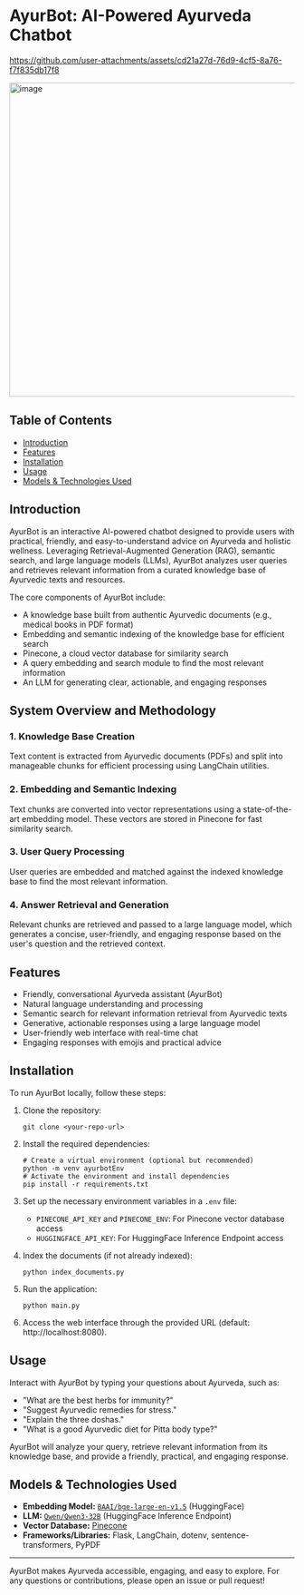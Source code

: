 # AyurBot: AI-Powered Ayurveda Chatbot


https://github.com/user-attachments/assets/cd21a27d-76d9-4cf5-8a76-f7f835db17f8

<img width="1782" height="554" alt="image" src="https://github.com/user-attachments/assets/b0681a68-8748-49a1-9c5f-57cd75dca879" />



## Table of Contents
- [Introduction](#introduction)
- [Features](#features)
- [Installation](#installation)
- [Usage](#usage)
- [Models & Technologies Used](#models--technologies-used)

## Introduction
AyurBot is an interactive AI-powered chatbot designed to provide users with practical, friendly, and easy-to-understand advice on Ayurveda and holistic wellness. Leveraging Retrieval-Augmented Generation (RAG), semantic search, and large language models (LLMs), AyurBot analyzes user queries and retrieves relevant information from a curated knowledge base of Ayurvedic texts and resources.

The core components of AyurBot include:
- A knowledge base built from authentic Ayurvedic documents (e.g., medical books in PDF format)
- Embedding and semantic indexing of the knowledge base for efficient search
- Pinecone, a cloud vector database for similarity search
- A query embedding and search module to find the most relevant information
- An LLM for generating clear, actionable, and engaging responses

## System Overview and Methodology

### 1. Knowledge Base Creation
Text content is extracted from Ayurvedic documents (PDFs) and split into manageable chunks for efficient processing using LangChain utilities.

### 2. Embedding and Semantic Indexing
Text chunks are converted into vector representations using a state-of-the-art embedding model. These vectors are stored in Pinecone for fast similarity search.

### 3. User Query Processing
User queries are embedded and matched against the indexed knowledge base to find the most relevant information.

### 4. Answer Retrieval and Generation
Relevant chunks are retrieved and passed to a large language model, which generates a concise, user-friendly, and engaging response based on the user's question and the retrieved context.

## Features
- Friendly, conversational Ayurveda assistant (AyurBot)
- Natural language understanding and processing
- Semantic search for relevant information retrieval from Ayurvedic texts
- Generative, actionable responses using a large language model
- User-friendly web interface with real-time chat
- Engaging responses with emojis and practical advice

## Installation
To run AyurBot locally, follow these steps:

1. Clone the repository:
   ```
   git clone <your-repo-url>
   ```

2. Install the required dependencies:
   ```
   # Create a virtual environment (optional but recommended)
   python -m venv ayurbotEnv
   # Activate the environment and install dependencies
   pip install -r requirements.txt
   ```

3. Set up the necessary environment variables in a `.env` file:
   - `PINECONE_API_KEY` and `PINECONE_ENV`: For Pinecone vector database access
   - `HUGGINGFACE_API_KEY`: For HuggingFace Inference Endpoint access

4. Index the documents (if not already indexed):
   ```
   python index_documents.py
   ```

5. Run the application:
   ```
   python main.py
   ```

6. Access the web interface through the provided URL (default: http://localhost:8080).

## Usage
Interact with AyurBot by typing your questions about Ayurveda, such as:
- "What are the best herbs for immunity?"
- "Suggest Ayurvedic remedies for stress."
- "Explain the three doshas."
- "What is a good Ayurvedic diet for Pitta body type?"

AyurBot will analyze your query, retrieve relevant information from its knowledge base, and provide a friendly, practical, and engaging response.

## Models & Technologies Used
- **Embedding Model:** [`BAAI/bge-large-en-v1.5`](https://huggingface.co/BAAI/bge-large-en-v1.5) (HuggingFace)
- **LLM:** [`Qwen/Qwen3-32B`](https://huggingface.co/Qwen/Qwen3-32B) (HuggingFace Inference Endpoint)
- **Vector Database:** [Pinecone](https://www.pinecone.io/)
- **Frameworks/Libraries:** Flask, LangChain, dotenv, sentence-transformers, PyPDF

---

AyurBot makes Ayurveda accessible, engaging, and easy to explore. For any questions or contributions, please open an issue or pull request!
